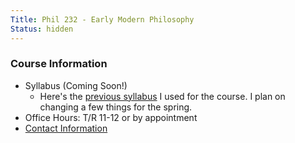 ```yaml
---
Title: Phil 232 - Early Modern Philosophy
Status: hidden
---
```


### Course Information

<!-- - [Syllabus]({filename}/pdfs/phil232/ModernSyllabus.pdf) -->
- Syllabus (Coming Soon!)
    - Here's the [previous syllabus]({filename}/pdfs/phil232/ModernSyllabus.pdf)
      I used for the course. I plan on changing a few things for the spring. 
- Office Hours: T/R 11-12 or by appointment
- [Contact Information]({filename}/pages/Contact.md)

<!-- - [Assignments]({filename}/pages/phil232/phil232Assignments.md) -->
<!--     - [Tentative assignment -->
<!--       calendar](https://www.dropbox.com/s/sqzw1xvm5psvknm/ModernCal.pdf) -->
<!--       (this calendar is subject to change!) -->
<!--     - [Paper Topics]({filename}/pages/phil232/phil232PaperTopics.md) -->
<!--         - [Writing a Thesis Statement](https://www.dropbox.com/s/lyods0bt22x8u6l/ThesisOverview.pdf) -->
<!--         - [Paper Structure](https://www.dropbox.com/s/eaggc570nfu6nqa/PaperStructure.pdf) -->
